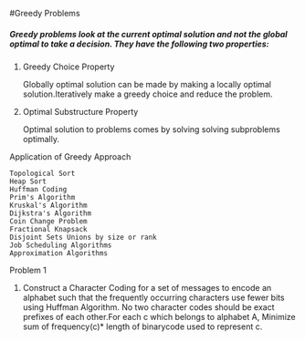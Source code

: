 #Greedy Problems

##### Greedy problems look at the current optimal solution and not the global optimal to take a decision. They have the following two properties:
 
1. Greedy Choice Property

    Globally optimal solution can be made by making a locally optimal solution.Iteratively make a greedy choice 
    and reduce the problem.

2. Optimal Substructure Property

	Optimal solution to problems comes by solving solving subproblems optimally.
	
Application of Greedy Approach

    Topological Sort
    Heap Sort
    Huffman Coding
    Prim's Algorithm
    Kruskal's Algorithm
    Dijkstra's Algorithm
    Coin Change Problem
    Fractional Knapsack
    Disjoint Sets Unions by size or rank
    Job Scheduling Algorithms
    Approximation Algorithms

Problem 1

1. Construct a Character Coding for a set of messages to encode an alphabet such that the frequently occurring characters use fewer bits using Huffman Algorithm. No two character codes should be exact prefixes of each other.For each c which belongs to alphabet A, Minimize sum of frequency(c)* length of binarycode used to represent c.
	